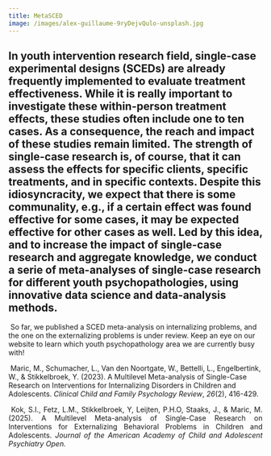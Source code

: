 ```yaml
---
title: MetaSCED
image: /images/alex-guillaume-9ryDejvQulo-unsplash.jpg
---
```

## In youth intervention research field, single-case experimental designs (SCEDs) are already frequently implemented to evaluate treatment effectiveness. While it is really important to investigate these within-person treatment effects, these studies often include one to ten cases. As a consequence, the reach and impact of these studies remain limited. The strength of single-case research is, of course, that it can assess the effects for specific clients, specific treatments, and in specific contexts. Despite this idiosyncracity, we expect that there is some communality, e.g., if a certain effect was found effective for some cases, it may be expected effective for other cases as well. Led by this idea, and to increase the impact of single-case research and aggregate knowledge, we conduct a serie of meta-analyses of single-case research for different youth psychopathologies, using innovative data science and data-analysis methods.

 So far, we published a SCED meta-analysis on internalizing problems, and the one on the externalizing problems is under review. Keep an eye on our website to learn which youth psychopathology area we are currently busy with!

 Maric, M., Schumacher, L., Van den Noortgate, W., Bettelli, L., Engelbertink, W., & Stikkelbroek, Y. (2023). A Multilevel Meta-analysis of Single-Case Research on Interventions for Internalizing Disorders in Children and Adolescents. _Clinical Child and Family Psychology Review_, _26_(2), 416-429. 

<p style="text-align: justify">&nbsp;Kok, S.I., Fetz, L.M., Stikkelbroek, Y, Leijten, P.H.O, Staaks, J., &amp; Maric, M. (2025). A&nbsp;Multilevel Meta-analysis of Single-Case Research on Interventions for Externalizing Behavioral Problems in Children and Adolescents. <em>Journal of the American Academy of Child and Adolescent Psychiatry Open.</em></p>